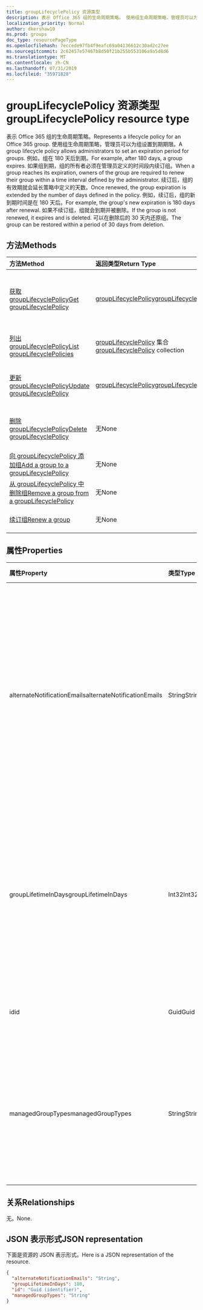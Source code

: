 ```yaml
---
title: groupLifecyclePolicy 资源类型
description: 表示 Office 365 组的生命周期策略。 使用组生命周期策略，管理员可以为组设置到期期限。 例如，组在 180 天后到期。 如果组到期，组的所有者必须在管理员定义的时间段内续订组。 续订后，组的有效期就会延长策略中定义的天数。 例如，续订后，组的新到期时间是在 180 天后。 如果不续订组，组就会到期并被删除。 可以在删除后的 30 天内还原组。
localization_priority: Normal
author: dkershaw10
ms.prod: groups
doc_type: resourcePageType
ms.openlocfilehash: 7eccede97fb4f9eafc69a04136612c30ad2c27ee
ms.sourcegitcommit: 2c62457e57467b8d50f21b255b553106a9a5d8d6
ms.translationtype: MT
ms.contentlocale: zh-CN
ms.lasthandoff: 07/31/2019
ms.locfileid: "35971828"
---
```

# <a name="grouplifecyclepolicy-resource-type"></a><span data-ttu-id="b44f9-110">groupLifecyclePolicy 资源类型</span><span class="sxs-lookup"><span data-stu-id="b44f9-110">groupLifecyclePolicy resource type</span></span>

<span data-ttu-id="b44f9-111">表示 Office 365 组的生命周期策略。</span><span class="sxs-lookup"><span data-stu-id="b44f9-111">Represents a lifecycle policy for an Office 365 group.</span></span> <span data-ttu-id="b44f9-112">使用组生命周期策略，管理员可以为组设置到期期限。</span><span class="sxs-lookup"><span data-stu-id="b44f9-112">A group lifecycle policy allows administrators to set an expiration period for groups.</span></span> <span data-ttu-id="b44f9-113">例如，组在 180 天后到期。</span><span class="sxs-lookup"><span data-stu-id="b44f9-113">For example, after 180 days, a group expires.</span></span> <span data-ttu-id="b44f9-114">如果组到期，组的所有者必须在管理员定义的时间段内续订组。</span><span class="sxs-lookup"><span data-stu-id="b44f9-114">When a group reaches its expiration, owners of the group are required to renew their group within a time interval defined by the administrator.</span></span> <span data-ttu-id="b44f9-115">续订后，组的有效期就会延长策略中定义的天数。</span><span class="sxs-lookup"><span data-stu-id="b44f9-115">Once renewed, the group expiration is extended by the number of days defined in the policy.</span></span> <span data-ttu-id="b44f9-116">例如，续订后，组的新到期时间是在 180 天后。</span><span class="sxs-lookup"><span data-stu-id="b44f9-116">For example, the group's new expiration is 180 days after renewal.</span></span> <span data-ttu-id="b44f9-117">如果不续订组，组就会到期并被删除。</span><span class="sxs-lookup"><span data-stu-id="b44f9-117">If the group is not renewed, it expires and is deleted.</span></span> <span data-ttu-id="b44f9-118">可以在删除后的 30 天内还原组。</span><span class="sxs-lookup"><span data-stu-id="b44f9-118">The group can be restored within a period of 30 days from deletion.</span></span>

## <a name="methods"></a><span data-ttu-id="b44f9-119">方法</span><span class="sxs-lookup"><span data-stu-id="b44f9-119">Methods</span></span>

| <span data-ttu-id="b44f9-120">方法</span><span class="sxs-lookup"><span data-stu-id="b44f9-120">Method</span></span> | <span data-ttu-id="b44f9-121">返回类型</span><span class="sxs-lookup"><span data-stu-id="b44f9-121">Return Type</span></span> | <span data-ttu-id="b44f9-122">说明</span><span class="sxs-lookup"><span data-stu-id="b44f9-122">Description</span></span> |
|:---------------|:--------|:----------|
|[<span data-ttu-id="b44f9-123">获取 groupLifecyclePolicy</span><span class="sxs-lookup"><span data-stu-id="b44f9-123">Get groupLifecyclePolicy</span></span>](../api/grouplifecyclepolicy-get.md) | [<span data-ttu-id="b44f9-124">groupLifecyclePolicy</span><span class="sxs-lookup"><span data-stu-id="b44f9-124">groupLifecyclePolicy</span></span>](grouplifecyclepolicy.md) |<span data-ttu-id="b44f9-125">读取 groupLifecyclePolicy 对象的属性和关系。</span><span class="sxs-lookup"><span data-stu-id="b44f9-125">Read properties and relationships of a groupLifecyclePolicy object.</span></span>|
|[<span data-ttu-id="b44f9-126">列出 groupLifecyclePolicy</span><span class="sxs-lookup"><span data-stu-id="b44f9-126">List groupLifecyclePolicies</span></span>](../api/grouplifecyclepolicy-list.md) | <span data-ttu-id="b44f9-127">[groupLifecyclePolicy](grouplifecyclepolicy.md) 集合</span><span class="sxs-lookup"><span data-stu-id="b44f9-127">[groupLifecyclePolicy](grouplifecyclepolicy.md) collection</span></span> | <span data-ttu-id="b44f9-128">列出所有 groupLifecyclePolicy。</span><span class="sxs-lookup"><span data-stu-id="b44f9-128">List all the groupLifecyclePolicies.</span></span> |
|[<span data-ttu-id="b44f9-129">更新 groupLifecyclePolicy</span><span class="sxs-lookup"><span data-stu-id="b44f9-129">Update groupLifecyclePolicy</span></span>](../api/grouplifecyclepolicy-update.md) | [<span data-ttu-id="b44f9-130">groupLifecyclePolicy</span><span class="sxs-lookup"><span data-stu-id="b44f9-130">groupLifecyclePolicy</span></span>](grouplifecyclepolicy.md) | <span data-ttu-id="b44f9-131">更新 groupLifecyclePolicy 对象。</span><span class="sxs-lookup"><span data-stu-id="b44f9-131">Update a groupLifecyclePolicy object.</span></span> |
|[<span data-ttu-id="b44f9-132">删除 groupLifecyclePolicy</span><span class="sxs-lookup"><span data-stu-id="b44f9-132">Delete groupLifecyclePolicy</span></span>](../api/grouplifecyclepolicy-delete.md) | <span data-ttu-id="b44f9-133">无</span><span class="sxs-lookup"><span data-stu-id="b44f9-133">None</span></span> | <span data-ttu-id="b44f9-134">删除 groupLifecyclePolicy 对象。</span><span class="sxs-lookup"><span data-stu-id="b44f9-134">Delete a groupLifecyclePolicy object.</span></span> |
|[<span data-ttu-id="b44f9-135">向 groupLifecyclePolicy 添加组</span><span class="sxs-lookup"><span data-stu-id="b44f9-135">Add a group to a groupLifecyclePolicy</span></span>](../api/grouplifecyclepolicy-addgroup.md)|<span data-ttu-id="b44f9-136">无</span><span class="sxs-lookup"><span data-stu-id="b44f9-136">None</span></span>| <span data-ttu-id="b44f9-137">向生命周期策略添加组</span><span class="sxs-lookup"><span data-stu-id="b44f9-137">Add a group to a lifecycle policy</span></span> |
|[<span data-ttu-id="b44f9-138">从 groupLifecyclePolicy 中删除组</span><span class="sxs-lookup"><span data-stu-id="b44f9-138">Remove a group from a groupLifecyclePolicy</span></span>](../api/grouplifecyclepolicy-removegroup.md)|<span data-ttu-id="b44f9-139">无</span><span class="sxs-lookup"><span data-stu-id="b44f9-139">None</span></span>| <span data-ttu-id="b44f9-140">从生命周期策略中删除组</span><span class="sxs-lookup"><span data-stu-id="b44f9-140">Remove a group to a lifecycle policy.</span></span> |
|[<span data-ttu-id="b44f9-141">续订组</span><span class="sxs-lookup"><span data-stu-id="b44f9-141">Renew a group</span></span>](../api/grouplifecyclepolicy-renewgroup.md)|<span data-ttu-id="b44f9-142">无</span><span class="sxs-lookup"><span data-stu-id="b44f9-142">None</span></span>| <span data-ttu-id="b44f9-143">续订组的到期日期。</span><span class="sxs-lookup"><span data-stu-id="b44f9-143">Renew a group's expiration date.</span></span> |

## <a name="properties"></a><span data-ttu-id="b44f9-144">属性</span><span class="sxs-lookup"><span data-stu-id="b44f9-144">Properties</span></span>

| <span data-ttu-id="b44f9-145">属性</span><span class="sxs-lookup"><span data-stu-id="b44f9-145">Property</span></span> | <span data-ttu-id="b44f9-146">类型</span><span class="sxs-lookup"><span data-stu-id="b44f9-146">Type</span></span> | <span data-ttu-id="b44f9-147">说明</span><span class="sxs-lookup"><span data-stu-id="b44f9-147">Description</span></span> |
|:---------------|:--------|:----------|
|<span data-ttu-id="b44f9-148">alternateNotificationEmails</span><span class="sxs-lookup"><span data-stu-id="b44f9-148">alternateNotificationEmails</span></span>|<span data-ttu-id="b44f9-149">String</span><span class="sxs-lookup"><span data-stu-id="b44f9-149">String</span></span>| <span data-ttu-id="b44f9-150">针对没有所有者的组向其发送通知的电子邮件地址列表。</span><span class="sxs-lookup"><span data-stu-id="b44f9-150">List of email address to send notifications for groups without owners.</span></span> <span data-ttu-id="b44f9-151">可以用分号隔开电子邮件地址，从而定义多个电子邮件地址。</span><span class="sxs-lookup"><span data-stu-id="b44f9-151">Multiple email address can be defined by separating email address with a semicolon.</span></span> |
|<span data-ttu-id="b44f9-152">groupLifetimeInDays</span><span class="sxs-lookup"><span data-stu-id="b44f9-152">groupLifetimeInDays</span></span>|<span data-ttu-id="b44f9-153">Int32</span><span class="sxs-lookup"><span data-stu-id="b44f9-153">Int32</span></span>| <span data-ttu-id="b44f9-154">还剩多少天组就到期且需要续订。</span><span class="sxs-lookup"><span data-stu-id="b44f9-154">Number of days before a group expires and needs to be renewed.</span></span> <span data-ttu-id="b44f9-155">续订后，组的有效期就会延长定义的天数。</span><span class="sxs-lookup"><span data-stu-id="b44f9-155">Once renewed, the group expiration is extended by the number of days defined.</span></span> |
|<span data-ttu-id="b44f9-156">id</span><span class="sxs-lookup"><span data-stu-id="b44f9-156">id</span></span>|<span data-ttu-id="b44f9-157">Guid</span><span class="sxs-lookup"><span data-stu-id="b44f9-157">Guid</span></span>| <span data-ttu-id="b44f9-158">策略的唯一标识符。</span><span class="sxs-lookup"><span data-stu-id="b44f9-158">A unique identifier for a policy.</span></span> <span data-ttu-id="b44f9-159">只读。</span><span class="sxs-lookup"><span data-stu-id="b44f9-159">Read-only.</span></span>|
|<span data-ttu-id="b44f9-160">managedGroupTypes</span><span class="sxs-lookup"><span data-stu-id="b44f9-160">managedGroupTypes</span></span>|<span data-ttu-id="b44f9-161">String</span><span class="sxs-lookup"><span data-stu-id="b44f9-161">String</span></span>| <span data-ttu-id="b44f9-162">到期策略适用的组类型。</span><span class="sxs-lookup"><span data-stu-id="b44f9-162">The group type for which the expiration policy applies.</span></span> <span data-ttu-id="b44f9-163">可取值为 **All**、**Selected** 或 **None**。</span><span class="sxs-lookup"><span data-stu-id="b44f9-163">Possible values are **All**, **Selected** or **None**.</span></span> |

## <a name="relationships"></a><span data-ttu-id="b44f9-164">关系</span><span class="sxs-lookup"><span data-stu-id="b44f9-164">Relationships</span></span>

<span data-ttu-id="b44f9-165">无。</span><span class="sxs-lookup"><span data-stu-id="b44f9-165">None.</span></span>

## <a name="json-representation"></a><span data-ttu-id="b44f9-166">JSON 表示形式</span><span class="sxs-lookup"><span data-stu-id="b44f9-166">JSON representation</span></span>

<span data-ttu-id="b44f9-167">下面是资源的 JSON 表示形式。</span><span class="sxs-lookup"><span data-stu-id="b44f9-167">Here is a JSON representation of the resource.</span></span>

<!-- {
  "blockType": "resource",
  "optionalProperties": [

  ],
  "@odata.type": "microsoft.graph.groupLifecyclePolicy"
}-->

```json
{
  "alternateNotificationEmails": "String",
  "groupLifetimeInDays": 180,
  "id": "Guid (identifier)",
  "managedGroupTypes": "String"
}

```

<!-- uuid: 8fcb5dbc-d5aa-4681-8e31-b001d5168d79
2015-10-25 14:57:30 UTC -->
<!-- {
  "type": "#page.annotation",
  "description": "groupLifecyclePolicy resource",
  "keywords": "",
  "section": "documentation",
  "tocPath": ""
}-->
